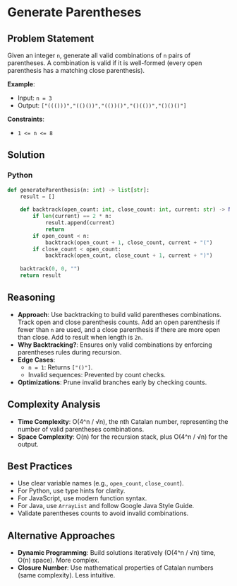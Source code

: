 # Generate Parentheses

## Problem Statement
Given an integer `n`, generate all valid combinations of `n` pairs of parentheses. A combination is valid if it is well-formed (every open parenthesis has a matching close parenthesis).

**Example**:
- Input: `n = 3`
- Output: `["((()))","(()())","(())()","()(())","()()()"]`

**Constraints**:
- `1 <= n <= 8`

## Solution

### Python
```python
def generateParenthesis(n: int) -> list[str]:
    result = []
    
    def backtrack(open_count: int, close_count: int, current: str) -> None:
        if len(current) == 2 * n:
            result.append(current)
            return
        if open_count < n:
            backtrack(open_count + 1, close_count, current + "(")
        if close_count < open_count:
            backtrack(open_count, close_count + 1, current + ")")
    
    backtrack(0, 0, "")
    return result
```

## Reasoning
- **Approach**: Use backtracking to build valid parentheses combinations. Track open and close parenthesis counts. Add an open parenthesis if fewer than `n` are used, and a close parenthesis if there are more open than close. Add to result when length is `2n`.
- **Why Backtracking?**: Ensures only valid combinations by enforcing parentheses rules during recursion.
- **Edge Cases**:
  - `n = 1`: Returns `["()"]`.
  - Invalid sequences: Prevented by count checks.
- **Optimizations**: Prune invalid branches early by checking counts.

## Complexity Analysis
- **Time Complexity**: O(4^n / √n), the nth Catalan number, representing the number of valid parentheses combinations.
- **Space Complexity**: O(n) for the recursion stack, plus O(4^n / √n) for the output.

## Best Practices
- Use clear variable names (e.g., `open_count`, `close_count`).
- For Python, use type hints for clarity.
- For JavaScript, use modern function syntax.
- For Java, use `ArrayList` and follow Google Java Style Guide.
- Validate parentheses counts to avoid invalid combinations.

## Alternative Approaches
- **Dynamic Programming**: Build solutions iteratively (O(4^n / √n) time, O(n) space). More complex.
- **Closure Number**: Use mathematical properties of Catalan numbers (same complexity). Less intuitive.
